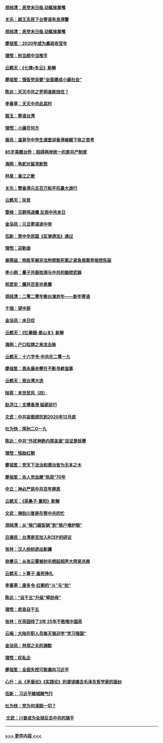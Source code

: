 #### [郑纯清：恶党末日临 动辄挨掌嘴](../pages/nsc993/n11769912.md?t=01060001) 
#### [关乐：就王志民下台寄语有良港警](../pages/nsc993/n11769903.md?t=01060001) 
#### [郑纯清：恶党末日临 动辄挨掌嘴](../pages/nsc993/n11769356.md?t=01060001) 
#### [廖祖笙：2020年或为暴政收官年](../pages/nsc993/n11768216.md?t=01060001) 
#### [理悟：别当郎中当推手](../pages/nsc993/n11768243.md?t=01060001) 
#### [云鹤天：《七律▪冬云》新解](../pages/nsc993/n11768204.md?t=01060001) 
#### [廖祖笙：饿饭党说要“全面建成小康社会”](../pages/nsc993/n11767482.md?t=01060001) 
#### [陈达：天灭中共之罗网谁能挡住？](../pages/nsc993/n11767465.md?t=01060001) 
#### [李春草：天灭中共此其时](../pages/nsc993/n11767452.md?t=01060001) 
#### [振玉：寄语台湾](../pages/nsc993/n11767432.md?t=01060001) 
#### [理悟：小康在何方](../pages/nsc993/n11767394.md?t=01060001) 
#### [唐风：温哥华中学生课堂讲香港被踢下体之思考](../pages/nsc993/n11766848.md?t=01060001) 
#### [85岁美籍台侨：阻碍两岸统一的是共产制度](../pages/nsc993/n11765043.md?t=01060001) 
#### [海网：龟蛇对鼠哭新愁](../pages/nsc993/n11764895.md?t=01060001) 
#### [林泉：香江之歌](../pages/nsc993/n11764415.md?t=01060001) 
#### [关乐：赞香港元旦百万和平抗暴大游行](../pages/nsc993/n11764382.md?t=01060001) 
#### [云鹤天：扶贫](../pages/nsc993/n11764245.md?t=01060001) 
#### [雪绮：见群鸡退鹰  反观中共末日](../pages/nsc993/n11762112.md?t=01060001) 
#### [金浴凤：元旦寄语迷中帝](../pages/nsc993/n11761788.md?t=01060001) 
#### [伍新：贺中华民国《反渗透法》通过](../pages/nsc993/n11761994.md?t=01060001) 
#### [理悟：迎新曲](../pages/nsc993/n11761152.md?t=01060001) 
#### [谢燕益：杨胜军被非法拘禁致死案之紧急报案举报控告函](../pages/nsc993/n11756134.md?t=01060001) 
#### [李小刚：量子共振检测与中共的脑控武器](../pages/nsc993/n11754518.md?t=01060001) 
#### [祝君安：魔共百变亦是魔](../pages/nsc993/n11754469.md?t=01060001) 
#### [郑纯清：二零二零年散伙演弃年——新年寄语](../pages/nsc993/n11754195.md?t=01060001) 
#### [千瑞：望中原](../pages/nsc993/n11754159.md?t=01060001) 
#### [金浴凤：末日叹](../pages/nsc993/n11752359.md?t=01060001) 
#### [云鹤天：《忆秦娥‧娄山关》新解](../pages/nsc993/n11752348.md?t=01060001) 
#### [海网：户口松绑之来龙去脉](../pages/nsc993/n11752328.md?t=01060001) 
#### [云鹤天：十六字令‧中共在二零一九](../pages/nsc993/n11752305.md?t=01060001) 
#### [廖祖笙：周永康余孽在不断寻衅滋事](../pages/nsc993/n11751013.md?t=01060001) 
#### [云鹤天：观台湾大选](../pages/nsc993/n11751007.md?t=01060001) 
#### [陆客：末世民风（四）](../pages/nsc993/n11749203.md?t=01060001) 
#### [赵洪江：支撑香港 砥砺前行](../pages/nsc993/n11748482.md?t=01060001) 
#### [文武：中共妄图顽抗到2020年12月底](../pages/nsc993/n11748446.md?t=01060001) 
#### [吐为快：挥别二O一九](../pages/nsc993/n11748411.md?t=01060001) 
#### [陈达：中共“外扰神韵内禁圣诞”自证是妖孽](../pages/nsc993/n11748226.md?t=01060001) 
#### [理悟：怪胎红朝](../pages/nsc993/n11748206.md?t=01060001) 
#### [廖祖笙：党天下法治和德治皆为无本之木](../pages/nsc993/n11748135.md?t=01060001) 
#### [廖祖笙：杀人党血腥“执政”70年](../pages/nsc993/n11745144.md?t=01060001) 
#### [中立：神必严惩中共百年罪恶](../pages/nsc993/n11744970.md?t=01060001) 
#### [云鹤天：《采桑子‧重阳》新解](../pages/nsc993/n11744948.md?t=01060001) 
#### [文武：弹劾川普是在帮中共的忙](../pages/nsc993/n11744758.md?t=01060001) 
#### [郑纯清：从“挨门砸饭锅”到“挨户堵炉眼”](../pages/nsc993/n11744745.md?t=01060001) 
#### [吕锡民：台湾是否加入RCEP的研议](../pages/nsc993/n11744701.md?t=01060001) 
#### [张林：汉人纷纷逃出新疆](../pages/nsc993/n11743530.md?t=01060001) 
#### [徐曼沅：从张云雷被封杀想起相声大师吴兆南](../pages/nsc993/n11741816.md?t=01060001) 
#### [云鹤天：卜算子‧垂死挣扎](../pages/nsc993/n11739956.md?t=01060001) 
#### [李春草：唐多令‧红朝的“斗”与“拍”](../pages/nsc993/n11739830.md?t=01060001) 
#### [陈达：“自干五”升级“牵妨母”](../pages/nsc993/n11739724.md?t=01060001) 
#### [理悟：悲哀自干五](../pages/nsc993/n11739547.md?t=01060001) 
#### [张林：在茶园待了3年 25年不敢喝中国茶](../pages/nsc993/n11739240.md?t=01060001) 
#### [云端：大陆在职人员每天强迫学“学习强国”](../pages/nsc993/n11738735.md?t=01060001) 
#### [金浴凤：林郑之夫的渊默](../pages/nsc993/n11737735.md?t=01060001) 
#### [理悟：叹私企](../pages/nsc993/n11737715.md?t=01060001) 
#### [廖祖笙：全面失控可能袭向习近平](../pages/nsc993/n11737704.md?t=01060001) 
#### [心升：从《矛盾论》《实践论》的谬误揭去毛泽东哲学家的面纱](../pages/nsc993/n11736962.md?t=01060001) 
#### [伍新： 习近平赌城赌气行](../pages/nsc993/n11736929.md?t=01060001) 
#### [吐为快：党为何凌蹈一切？](../pages/nsc993/n11736915.md?t=01060001) 
#### [ 文武：川普成为全球反击中共的旗手](../pages/nsc993/n11736882.md?t=01060001) 

----
#### [ >>> 更早内容 <<< ](../indexes/nsc993-earlier.md)
